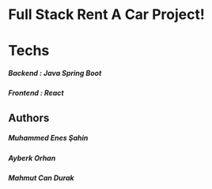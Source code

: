 # Full Stack Rent A Car Project!




# Techs

##### Backend :  Java Spring Boot
##### Frontend : React 

## Authors

##### Muhammed Enes Şahin
##### Ayberk Orhan
##### Mahmut Can Durak
